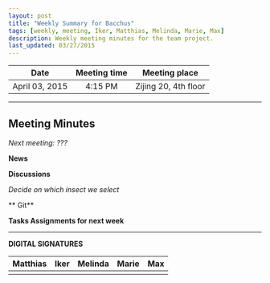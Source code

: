 ```yaml
---
layout: post
title: "Weekly Summary for Bacchus"
tags: [weekly, meeting, Iker, Matthias, Melinda, Marie, Max]
description: Weekly meeting minutes for the team project.
last_updated: 03/27/2015
---
```


|**Date** |**Meeting time**|**Meeting place**
| ------------- |:----------------:|:-------:
|April 03, 2015| 4:15 PM | Zijing 20, 4th floor


----------


Meeting Minutes
------
*Next meeting:  ???*

**News**

**Discussions**

*Decide on which insect we select*

** Git**

**Tasks Assignments for next week**


----------

**DIGITAL SIGNATURES**

|**Matthias** |**Iker**|**Melinda**|**Marie**|**Max**|
|----------------|----------------|----------------|----------------|----------------|
| | | | | |

